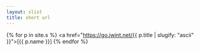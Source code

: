 ```yaml
---
layout: slist
title: short url
---
```

{% for p in site.s %}
<a href="https://go.jwint.net/{{ p.title | slugify: "ascii" }}">[{{ p.name }}]  </a>
{% endfor %}
